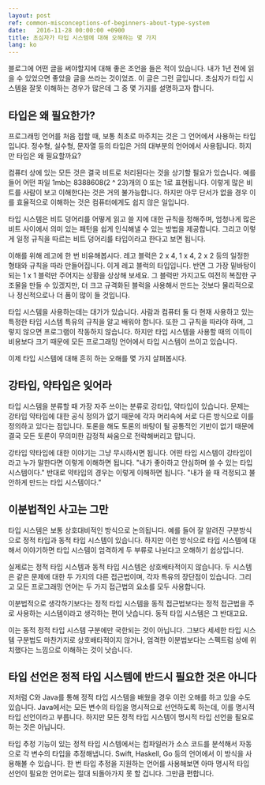 ```yaml
---
layout: post
ref: common-misconceptions-of-beginners-about-type-system
date:   2016-11-28 00:00:00 +0900
title: 초심자가 타입 시스템에 대해 오해하는 몇 가지
lang: ko
---
```

블로그에 어떤 글을 써야할지에 대해 좋은 조언을 들은 적이 있습니다. 내가 1년 전에 읽을 수 있었으면 좋았을 글을 쓰라는 것이었죠. 이 글은 그런 글입니다. 초심자가 타입 시스템을 잘못 이해하는 경우가 많은데 그 중 몇 가지를 설명하고자 합니다. 

## 타입은 왜 필요한가?

프로그래밍 언어를 처음 접할 때, 보통 최초로 마주치는 것은 그 언어에서 사용하는 타입입니다. 정수형, 실수형, 문자열 등의 타입은 거의 대부분의 언어에서 사용됩니다. 하지만 타입은 왜 필요할까요?

컴퓨터 상에 있는 모든 것은 결국 비트로 처리된다는 것을 상기할 필요가 있습니다. 예를 들어 어떤 파일 1mb는 8388608(2 ^ 23)개의 0 또는 1로 표현됩니다. 이렇게 많은 비트를 사람이 보고 이해한다는 것은 거의 불가능합니다. 하지만 아무 단서가 없을 경우 이를 효율적으로 이해하는 것은 컴퓨터에게도 쉽지 않은 일입니다.

타입 시스템은 비트 덩어리를 어떻게 읽고 쓸 지에 대한 규칙을 정해주며, 엄청나게 많은 비트 사이에서 의미 있는 패턴을 쉽게 인식해낼 수 있는 방법을 제공합니다. 그리고 이렇게 일정 규칙을 따르는 비트 덩어리를 타입이라고 한다고 보면 됩니다. 

이해를 위해 레고에 한 번 비유해봅시다. 레고 블럭은 2 x 4, 1 x 4, 2 x 2 등의 일정한 형태와 규칙을 따라 만들어집니다. 이게 레고 블럭의 타입입니다. 반면 그 가장 밑바탕이 되는 1 x 1 블럭만 주어지는 상황을 상상해 보세요. 그 블럭만 가지고도 여전히 복잡한 구조물을 만들 수 있겠지만, 더 크고 규격화된 블럭을 사용해서 만드는 것보다 물리적으로나 정신적으로나 더 품이 많이 들 것입니다. 

타입 시스템을 사용하는데는 대가가 있습니다. 사람과 컴퓨터 둘 다 현재 사용하고 있는 특정한 타입 시스템 특유의 규칙을 알고 배워야 합니다. 또한 그 규칙을 따라야 하며, 그렇지 않으면 프로그램이 작동하지 않습니다. 하지만 타입 시스템을 사용할 때의 이득이 비용보다 크기 때문에 모든 프로그래밍 언어에서 타입 시스템이 쓰이고 있습니다.

이제 타입 시스템에 대해 흔히 하는 오해를 몇 가지 살펴봅시다. 

## 강타입, 약타입은 잊어라

타입 시스템을 분류할 때 가장 자주 쓰이는 분류로 강타입, 약타입이 있습니다. 문제는 강타입 약타입에 대한 공식 정의가 없기 때문에 각자 머리속에 서로 다른 방식으로 이를 정의하고 있다는 점입니다. 토론을 해도 토론의 바탕이 될 공통적인 기반이 없기 때문에 결국 모든 토론이 무의미한 감정적 싸움으로 전락해버리고 맙니다. 

강타입 약타입에 대한 이야기는 그냥 무시하시면 됩니다. 어떤 타입 시스템이 강타입이라고 누가 말한다면 이렇게 이해하면 됩니다. "내가 좋아하고 안심하며 쓸 수 있는 타입 시스템이다." 반대로 약타입의 경우는 이렇게 이해하면 됩니다. "내가 쓸 때 걱정되고 불안하게 만드는 타입 시스템이다."

## 이분법적인 사고는 그만

타입 시스템은 보통 상호대비적인 방식으로 논의됩니다. 예를 들어 잘 알려진 구분방식으로 정적 타입과 동적 타입 시스템이 있습니다. 하지만 이런 방식으로 타입 시스템에 대해서 이야기하면 타입 시스템이 엄격하게 두 부류로 나뉜다고 오해하기 쉽상입니다. 

실제로는 정적 타입 시스템과 동적 타입 시스템은 상호배타적이지 않습니다. 두 시스템은 같은 문제에 대한 두 가지의 다른 접근법이며, 각자 특유의 장단점이 있습니다. 그리고 모든 프로그래밍 언어는 두 가지 접근법의 요소를 모두 사용합니다.

이분법적으로 생각하기보다는 정적 타입 시스템을 동적 접근법보다는 정적 접근법을 주로 사용하는 시스템이라고 생각하는 편이 낫습니다. 동적 타입 시스템은 그 반대고요.

이는 동적 정적 타입 시스템 구분에만 국한되는 것이 아닙니다. 그보다 세세한 타입 시스템 구분법도 마찬가지로 상호배타적이지 않거나, 엄격한 이분법보다는 스펙트럼 상에 위치했다는 느낌으로 이해하는 것이 낫습니다. 

## 타입 선언은 정적 타입 시스템에 반드시 필요한 것은 아니다

저처럼 C와 Java를 통해 정적 타입 시스템을 배웠을 경우 이런 오해를 하고 있을 수도 있습니다. Java에서는 모든 변수의 타입을 명시적으로 선언하도록 하는데, 이를 명시적 타입 선언이라고 부릅니다. 하지만 모든 정적 타입 시스템이 명시적 타입 선언을 필요로 하는 것은 아닙니다. 

타입 추정 기능이 있는 정적 타입 시스템에서는 컴파일러가 소스 코드를 분석해서 자동으로 각 변수의 타입을 추정해냅니다. Swift, Haskell, Go 등의 언어에서 이 방식을 사용해볼 수 있습니다. 한 번 타입 추정을 지원하는 언어를 사용해보면 아마 명시적 타입 선언이 필요한 언어로는 절대 되돌아가지 못 할 겁니다. 그만큼 편합니다.